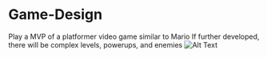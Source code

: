 # Game-Design
Play a MVP of a platformer video game similar to Mario
If further developed, there will be complex levels, powerups, and enemies
![Alt Text](assets/gif1.gif)
